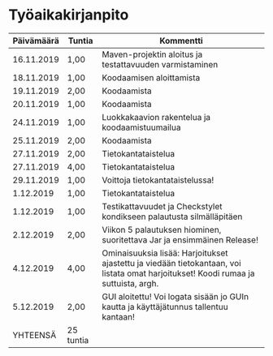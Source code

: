 ﻿# Työaikakirjanpito

| Päivämäärä | Tuntia | Kommentti |
| ------------ | ------------- | ------------- |
| 16.11.2019 | 1,00 | Maven-projektin aloitus ja testattavuuden varmistaminen |
| 18.11.2019 | 1,00 | Koodaamisen aloittamista |
| 19.11.2019 | 2,00 | Koodaamista |
| 20.11.2019 | 1,00 | Koodaamista |
| 24.11.2019 | 1,00 | Luokkakaavion rakentelua ja koodaamistuumailua |
| 25.11.2019 | 2,00 | Koodaamista |
| 27.11.2019 | 2,00 | Tietokantataistelua |
| 27.11.2019 | 4,00 | Tietokantataistelua |
| 29.11.2019 | 1,00 | Voittoja tietokantataistelussa! |
| 1.12.2019 | 1,00 | Tietokantataistelua |
| 1.12.2019 | 1,00 | Testikattavuudet ja Checkstylet kondikseen palautusta silmälläpitäen |
| 2.12.2019 | 2,00 | Viikon 5 palautuksen hiominen, suoritettava Jar ja ensimmäinen Release! |
| 4.12.2019 | 4,00 | Ominaisuuksia lisää: Harjoitukset ajastettu ja viedään tietokantaan, voi listata omat harjoitukset! Koodi rumaa ja suttuista, argh. |
| 5.12.2019 | 2,00 | GUI aloitettu! Voi logata sisään jo GUIn kautta ja käyttäjätunnus tallentuu kantaan! |
| YHTEENSÄ | 25 tuntia | |
